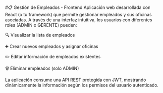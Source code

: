 #📋 Gestión de Empleados - Frontend
Aplicación web desarrollada con React (o tu framework) que permite gestionar empleados y sus oficinas asociadas. A través de una interfaz intuitiva, los usuarios con diferentes roles (ADMIN o GERENTE) pueden:

🔍 Visualizar la lista de empleados

➕ Crear nuevos empleados y asignar oficinas

✏️ Editar información de empleados existentes

🗑️ Eliminar empleados (solo ADMIN)

La aplicación consume una API REST protegida con JWT, mostrando dinámicamente la información según los permisos del usuario autenticado.

